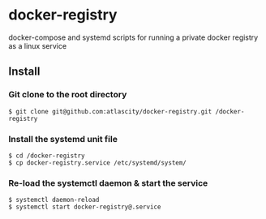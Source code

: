 # docker-registry

docker-compose and systemd scripts for running a private docker registry as a linux service

## Install

### Git clone to the root directory 

    $ git clone git@github.com:atlascity/docker-registry.git /docker-registry
    
### Install the systemd unit file

    $ cd /docker-registry
    $ cp docker-registry.service /etc/systemd/system/
    
### Re-load the systemctl daemon & start the service

    $ systemctl daemon-reload
    $ systemctl start docker-registry@.service
